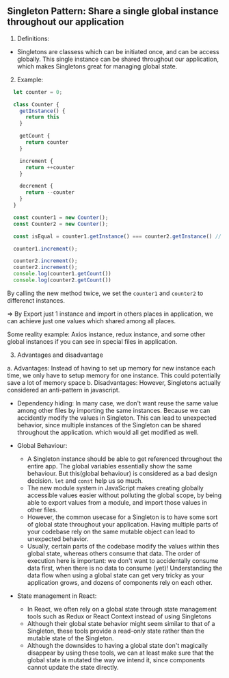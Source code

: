 <h2>Singleton Pattern: Share a single global instance throughout our application</h2>

1. Definitions:
- Singletons are classess which can be initiated once, and can be access globally. This single instance can be shared throughout our application, which makes Singletons great for managing global state.

2. Example:

```js
  let counter = 0;

  class Counter {
    getInstance() {
      return this
    }

    getCount {
      return counter
    }

    increment {
      return ++counter
    }

    decrement {
      return --counter
    }
  }

  const counter1 = new Counter();
  const Counter2 = new Counter();

  const isEqual = counter1.getInstance() === counter2.getInstance() // fasle

  counter1.increment();

  counter2.increment();
  counter2.increment();
  console.log(counter1.getCount())
  console.log(counter2.getCount())
```

By calling the new method twice, we set the `counter1` and `counter2` to differenct instances.

=> By Export just 1 instance and import in others places in application, we can achieve just one values which shared among all places.

Some reality example: Axios instance, redux instance, and some other global instances if you can see in special files in application.

3. Advantages and disadvantage

a. Advantages: Instead of having to set up memory for new instance each time, we only have to setup memory for one instance. This could potentially save a lot of memory space
b. Disadvantages: However, Singletons actually considered an anti-pattern in javascript. 

+ Dependency hiding: In many case, we don't want reuse the same value among other files by importing the same instances. Because we can accidently modify the values in Singleton. This can lead to unexpected behavior, since multiple instances of the Singleton can be shared throughout the application. which would all get modified as well.

+ Global Behaviour: 
  * A Singleton instance should be able to get referenced throughout the entire app. The global variables essentially show the same behaviour. But this(global behaviour) is considered as a bad design decision. `let` and `const` help us so much.
  * The new module system in JavaScript makes creating globally accessible values easier without polluting the global scope, by being able
to export values from a module, and import those values in other files.
  * However, the common usecase for a Singleton is to have some sort of global state throughout your application. Having multiple parts of your codebase rely on the same mutable object can lead to unexpected behavior.
  * Usually, certain parts of the codebase modify the values within thes global state, whereas others consume that data. The order of execution here is important: we don't want to accidentally consume data first, when there is no data to consume (yet)! Understanding the data flow when using a global state can get very tricky as your application grows, and dozens of components rely on each other.

+ State management in React:
  * In React, we often rely on a global state through state management tools such as Redux or React Context instead of using Singletons
  * Although their global state behavior might seem similar to that of a Singleton, these tools provide a read-only state rather than the mutable state of the Singleton.
  * Although the downsides to having a global state don't magically disappear by using these tools, we can at least make sure that the global state is mutated the way we intend it, since components cannot update the state directly.